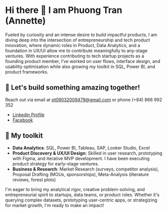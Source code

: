 # Hi there 🖤 I am Phuong Tran (Annette)

Fueled by curiosity and an intense desire to build impactful products, I am diving deep into the intersection of entrepreneurship and tech product innovation, where dynamic roles in Product, Data Analytics, and a foundation in UX/UI allow me to contribute meaningfully to any-stage ventures. With experience contributing to tech startup projects as a founding product member, I’ve worked on user flows, interface design, and usability optimisation while also growing my toolkit in SQL, Power BI, and product frameworks.

## 🧭 Let's build something amazing together! 

Reach out via email at pt09032009479@gmail.com or phone (+84) 866 992 352

- [Linkedin Profile](https://www.linkedin.com/in/tranthi-minhphuong/)
- [Facebook](https://www.facebook.com/empireofannette)

## 🎡 My toolkit
- **Data Analytics**: SQL, Power BI, Tableau, SAP, Looker Studio, Excel
- **Product Discovery & UX/UI Design**: Skilled in user research, prototyping with Figma, and iterative MVP development. I have been executing product strategy for early-stage ventures.
- **Business & Research**: Market Research (surveys, competitor analysis), Proposal Drafting (MOUs, sponsorships), Meta-Analysis (literature reviews, forest plots)

I'm eager to bring my analytical rigor, creative problem-solving, and entrepreneurial spirit to startups, data teams, or product roles. Whether it's querying complex datasets, prototyping user-centric apps, or strategizing for market growth, I'm ready to make an impact!
